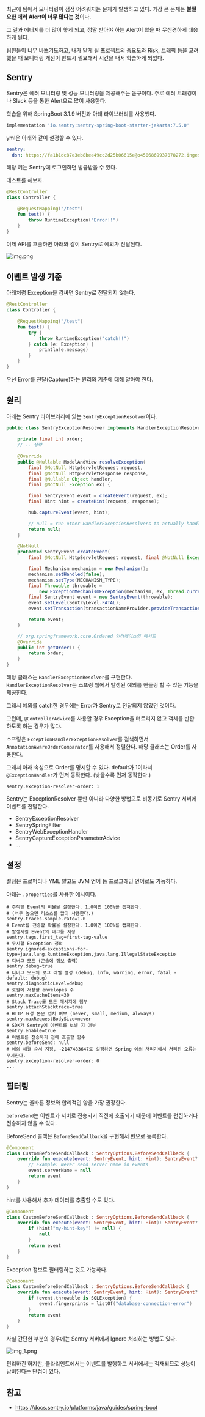 최근에 팀에서 모니터링이 점점 어려워지는 문제가 발생하고 있다. 가장 큰 문제는 **불필요한 에러 Alert이 너무 많다는 것**이다.

그 결과 에너지를 더 많이 쏳게 되고, 정말 받아야 하는 Alert이 왔을 때 무신경하게 대응하게 된다.

팀원들이 너무 바쁘기도하고, 내가 맡게 될 프로젝트의 중요도와 Risk, 트래픽 등을 고려했을 때 모니터링 개선이 반드시 필요해서 시간을 내서 학습하게 되었다.

## Sentry

Sentry은 에러 모니터링 및 성능 모니터링을 제공해주는 돋구이다. 주로 에러 트래킹이나 Slack 등을 통한 Alert으로 많이 사용한다.

학습을 위해 SpringBoot 3.1.9 버전과 아래 라이브러리를 사용했다.

```groovy
implementation 'io.sentry:sentry-spring-boot-starter-jakarta:7.5.0'
``` 

yml은 아래와 같이 설정할 수 있다.

```yaml
sentry:
  dsn: https://fa1b1dc87e3eb8bee49cc2d25b06615e@o4506869937078272.ingest.us.sentry.io/4506869938913280
```

해당 키는 Sentry에 로그인하면 발급받을 수 있다.

테스트를 해보자.

```kotlin
@RestController
class Controller {

    @RequestMapping("/test")
    fun test() {
        throw RuntimeException("Error!!")
    }
}
```

이제 API를 호출하면 아래와 같이 Sentry로 예외가 전달된다.

![img.png](img.png)

## 이벤트 발생 기준

아래처럼 Exception을 감싸면 Sentry로 전달되지 않는다.

```kotlin
@RestController
class Controller {
    
    @RequestMapping("/test")
    fun test() {
        try {
            throw RuntimeException("catch!!")
        } catch (e: Exception) {
            println(e.message)
        }
    }
}
```

우선 Error를 전달(Capture)하는 원리와 기준에 대해 알아야 한다.

## 원리

아래는 Sentry 라이브러리에 있는 `SentryExceptionResolver`이다.
```java
public class SentryExceptionResolver implements HandlerExceptionResolver, Ordered {
    
    private final int order;
    // .. 생략
    
    @Override
    public @Nullable ModelAndView resolveException(
        final @NotNull HttpServletRequest request,
        final @NotNull HttpServletResponse response,
        final @Nullable Object handler,
        final @NotNull Exception ex) {

        final SentryEvent event = createEvent(request, ex);
        final Hint hint = createHint(request, response);

        hub.captureEvent(event, hint);

        // null = run other HandlerExceptionResolvers to actually handle the exception
        return null;
    }
    
    @NotNull
    protected SentryEvent createEvent(
        final @NotNull HttpServletRequest request, final @NotNull Exception ex) {

        final Mechanism mechanism = new Mechanism();
        mechanism.setHandled(false);
        mechanism.setType(MECHANISM_TYPE);
        final Throwable throwable =
            new ExceptionMechanismException(mechanism, ex, Thread.currentThread());
        final SentryEvent event = new SentryEvent(throwable);
        event.setLevel(SentryLevel.FATAL);
        event.setTransaction(transactionNameProvider.provideTransactionName(request));

        return event;
    }

    // org.springframework.core.Ordered 인터페이스의 메서드
    @Override
    public int getOrder() {
        return order;
    }
}
```

해당 클래스는 `HandlerExceptionResolver`를 구현한다. `HandlerExceptionResolver`는 스프링 웹에서 발생된 예외를 핸들링 할 수 있는 기능을 제공한다.

그래서 예외를 catch한 경우에는 Error가 Sentry로 전달되지 않았던 것이다.

그런데, `@ControllerAdvice`를 사용할 경우 Exception을 터트리지 않고 객체를 반환하도록 하는 경우가 많다.

스프링은 `ExceptionHandlerExceptionResolver`를 검색하면서 `AnnotationAwareOrderComparator`를 사용해서 정렬한다. 해당 클래스는 Order를 사용한다.

그래서 아래 속성으로 Order를 명시할 수 있다. default가 1이라서 `@ExceptionHandler`가 먼저 동작한다. (낮을수록 먼저 동작한다.)
```properties
sentry.exception-resolver-order: 1
```

Sentry는 ExceptionResolver 뿐만 아니라 다양한 방법으로 비동기로 Sentry 서버에 이벤트를 전달한다.
- SentryExceptionResolver
- SentrySpringFilter
- SentryWebExceptionHandler
- SentryCaptureExceptionParameterAdvice
- ...

## 설정

설정은 프로퍼티나 YML 말고도 JVM 언어 등 프로그래밍 언어로도 가능하다.

아래는 `.properties`를 사용한 예시이다.

```properties
# 추적할 Event의 비율을 설정한다. 1.0이면 100%를 캡처한다.
# (너무 높으면 리소스를 많이 사용한다.)
sentry.traces-sample-rate=1.0
# Event를 전송할 확률을 설정한다. 1.0이면 100%를 캡처한다.
# 발생시킬 Event의 태그를 지정
sentry.tags.first_tag=first-tag-value
# 무시할 Exception 정의
sentry.ignored-exceptions-for-type=java.lang.RuntimeException,java.lang.IllegalStateExceptio
# 디버그 모드 (콘솔에 정보 출력)
sentry.debug=true
# 디버그 모드의 로그 레벨 설정 (debug, info, warning, error, fatal - default: debug)
sentry.diagnosticLevel=debug
# 로컬에 저장할 envelopes 수
sentry.maxCacheItems=30
# Stack Trace를 모든 메시지에 첨부
sentry.attachStacktrace=true
# HTTP 요청 본문 캡처 여부 (never, small, medium, alwways)
sentry.maxRequestBodySize=never
# SDK가 Sentry에 이벤트를 보낼 지 여부
sentry.enable=true
# 이벤트를 전송하기 전에 호출할 함수
sentry.beforeSend: null
# 예외 해결 순서 지정, -2147483647로 설정하면 Spring 예외 처리기에서 처리된 오류는 무시한다.
sentry.exception-resolver-order: 0
...
```

## 필터링

Sentry는 올바른 정보와 합리적인 양을 가장 권장한다.

`beforeSend`는 이벤트가 서버로 전송되기 직전에 호출되기 때문에 이벤트를 편집하거나 전송하지 않을 수 있다.

BeforeSend 콜백은 `BeforeSendCallback`을 구현해서 빈으로 등록한다.

```kotlin
@Component
class CustomBeforeSendCallback : SentryOptions.BeforeSendCallback {
    override fun execute(event: SentryEvent, hint: Hint): SentryEvent? {
        // Example: Never send server name in events
        event.serverName = null
        return event
    }
}
```

hint를 사용해서 추가 데이터를 추출할 수도 있다.

```kotlin
@Component
class CustomBeforeSendCallback : SentryOptions.BeforeSendCallback {
    override fun execute(event: SentryEvent, hint: Hint): SentryEvent? {
        if (hint["my-hint-key"] != null) {
            null
        }
        return event
    }
}
```

Exception 정보로 필터링하는 것도 가능하다.

```kotlin
@Component
class CustomBeforeSendCallback : SentryOptions.BeforeSendCallback {
    override fun execute(event: SentryEvent, hint: Hint): SentryEvent? {
        if (event.throwable is SQLException) {
            event.fingerprints = listOf("database-connection-error")
        }
        return event
    }
}
```

사실 간단한 부분의 경우에는 Sentry 서버에서 Ignore 처리하는 방법도 있다.

![img_1.png](img_1.png)

편리하긴 하지만, 클라리언트에서는 이벤트를 발행하고 서버에서는 적재되므로 성능이 낭비된다는 단점이 있다.

## 참고

- https://docs.sentry.io/platforms/java/guides/spring-boot
